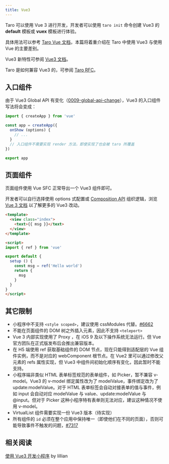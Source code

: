 ```yaml
---
title: Vue3
---
```


Taro 可以使用 Vue 3 进行开发，开发者可以使用 `taro init` 命令创建 Vue3 的 **default** 模板或 **vuex** 模板进行体验。

具体用法可以参考 [Taro Vue 文档](./vue.md)，本篇将着重介绍在 Taro 中使用 Vue3 与使用 Vue 的主要差别。

Vue3 新特性可参阅 [Vue3 文档](https://v3.vuejs.org/guide/migration/introduction.html#notable-new-features)。

Taro 是如何兼容 Vue3 的，可参阅 [Taro RFC](https://github.com/NervJS/taro-rfcs/blob/master/rfcs/0001-vue-3-support.md)。

## 入口组件

由于 Vue3 Global API 有变化（[0009-global-api-change](https://github.com/vuejs/rfcs/blob/master/active-rfcs/0009-global-api-change.md)），Vue3 的入口组件写法将会变成：

```js title="src/app.js"
import { createApp } from 'vue'

const app = createApp({
  onShow (options) {
    // ...
  }
  // 入口组件不需要实现 render 方法，即使实现了也会被 taro 所覆盖
})

export app
```

## 页面组件

页面组件使用 Vue SFC 正常导出一个 Vue3 组件即可。

开发者可以自行选择使用 options 式配置或 [Composition API](https://v3.vuejs.org/guide/composition-api-introduction.html) 组织逻辑，浏览 [Vue 3 文档](https://v3.vuejs.org/) 以了解更多的 Vue3 改动。

```html
<template>
  <view class="index">
    <text>{{ msg }}</text>
  </view>
</template>

<script>
import { ref } from 'vue'

export default {
  setup () {
    const msg = ref('Hello world')
    return {
      msg
    }
  }
}
</script>
```

## 其它限制

* 小程序中不支持 `<style scoped>`，建议使用 cssModules 代替。[#6662](https://github.com/NervJS/taro/issues/6662)
* 不能在页面组件的 DOM 树之外插入元素，因此不支持 `<teleport>`
* Vue 3 内部实现使用了 Proxy ，在 iOS 9 及以下操作系统无法运行。但 Vue 官方团队在正式版发布后会推出兼容版本。
* 在 H5 端使用 ref 获取基础组件的 DOM 节点，现在只能得到适配层的 Vue 组件实例，而不是对应的 webComponent 根节点。在 Vue2 里可以通过修改父元素的 refs 属性实现，但 Vue3 中组件间初始化顺序有变化，因此暂时不能支持。
* 小程序端非类似 HTML 表单标签规范的表单组件，如 Picker，暂不兼容 v-model。Vue3 的 v-model 绑定属性改为了 modelValue，事件绑定改为了 update:modelValue。对于 HTML 表单标签会自动对接表单的值与事件，例如 input 会自动对应 modelValue 与 value、update:modelValue 与 @input。但对于 Picker 这种小程序特有表单则无法对应，建议这种情况不使用 v-model。
* VirtualList 组件需要实现一份 Vue3 版本（待实现）
* 所有组件的 `id` 必须在整个应用中保持唯一（即使他们在不同的页面），否则可能导致事件不触发的问题，[#7317](https://github.com/NervJS/taro/issues/7317)


## 相关阅读

[使用 Vue3 开发小程序](https://taro-club.jd.com/topic/2267/%E4%BD%BF%E7%94%A8-vue3-%E5%BC%80%E5%8F%91%E5%B0%8F%E7%A8%8B%E5%BA%8F) by lillian

